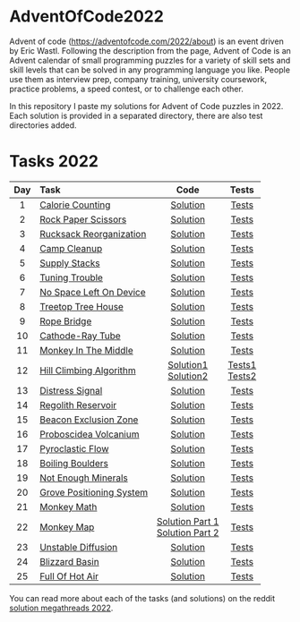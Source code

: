 # AdventOfCode2022
Advent of code (https://adventofcode.com/2022/about) is an event driven by Eric Wastl. Following the description from the page, Advent of Code is an Advent calendar of small programming puzzles for a variety of skill sets and skill levels that can be solved in any programming language you like. People use them as interview prep, company training, university coursework, practice problems, a speed contest, or to challenge each other.

In this repository I paste my solutions for Advent of Code puzzles in 2022. Each solution is provided in a separated directory, there are also test directories added.

# Tasks 2022
| Day | Task | Code | Tests |
|:---:|:---|:---:|:---:|
| 1 | [Calorie Counting](https://adventofcode.com/2022/day/1) | [Solution](src/main/java/com/example/adventofcode/day01/CalorieCounting.java) | [Tests](src/test/java/com/example/adventofcode/day01/CalorieCountingTest.java) |
| 2 | [Rock Paper Scissors](https://adventofcode.com/2022/day/2) | [Solution](src/main/java/com/example/adventofcode/day02/RockPaperScissors.java) | [Tests](src/test/java/com/example/adventofcode/day02/RockPaperScissorsTest.java) |
| 3 | [Rucksack Reorganization](https://adventofcode.com/2022/day/3) | [Solution](src/main/java/com/example/adventofcode/day03/RucksackReorganization.java) | [Tests](src/test/java/com/example/adventofcode/day03/RucksackReorganizationTest.java) |
| 4 | [Camp Cleanup](https://adventofcode.com/2022/day/4) | [Solution](src/main/java/com/example/adventofcode/day04/CampCleanup.java) | [Tests](src/test/java/com/example/adventofcode/day04/CampCleanupTest.java) |
| 5 | [Supply Stacks](https://adventofcode.com/2022/day/5) | [Solution](src/main/java/com/example/adventofcode/day05/SupplyStacks.java) | [Tests](src/test/java/com/example/adventofcode/day05/SupplyStacksTest.java) |
| 6 | [Tuning Trouble](https://adventofcode.com/2022/day/6) | [Solution](src/main/java/com/example/adventofcode/day06/TuningTrouble.java) | [Tests](src/test/java/com/example/adventofcode/day06/TuningTroubleTest.java) |
| 7 | [No Space Left On Device](https://adventofcode.com/2022/day/7) | [Solution](src/main/java/com/example/adventofcode/day07/NoSpaceLeftOnDevice.java) | [Tests](src/test/java/com/example/adventofcode/day07/NoSpaceLeftOnDeviceTest.java) |
| 8 | [Treetop Tree House](https://adventofcode.com/2022/day/8) | [Solution](src/main/java/com/example/adventofcode/day08/TreetopTreeHouse.java) | [Tests](src/test/java/com/example/adventofcode/day08/TreetopTreeHouseTest.java) |
| 9 | [Rope Bridge](https://adventofcode.com/2022/day/9) | [Solution](src/main/java/com/example/adventofcode/day09/RopeBridge.java) | [Tests](src/test/java/com/example/adventofcode/day09/RopeBridgeTest.java) |
| 10 | [Cathode-Ray Tube](https://adventofcode.com/2022/day/10) | [Solution](src/main/java/com/example/adventofcode/day10/CathodeRayTube.java) | [Tests](src/test/java/com/example/adventofcode/day10/CathodeRayTubeTest.java) |
| 11 | [Monkey In The Middle](https://adventofcode.com/2022/day/11) | [Solution](src/main/java/com/example/adventofcode/day11/MonkeyInTheMiddle.java) | [Tests](src/test/java/com/example/adventofcode/day11/MonkeyInTheMiddleTest.java) |
| 12 | [Hill Climbing Algorithm](https://adventofcode.com/2022/day/12) | [Solution1](src/main/java/com/example/adventofcode/day12/HillClimbingAlgorithm.java) <br> [Solution2](src/main/java/com/example/adventofcode/day12/HillClimbingAlgorithmSolution2.java) | [Tests1](src/test/java/com/example/adventofcode/day12/HillClimbingAlgorithmTest.java) <br> [Tests2](src/test/java/com/example/adventofcode/day12/HillClimbingAlgorithmSolution2Test.java) |
| 13 | [Distress Signal](https://adventofcode.com/2022/day/13) | [Solution](src/main/java/com/example/adventofcode/day13/DistressSignal.java) | [Tests](src/test/java/com/example/adventofcode/day13/DistressSignalTest.java) |
| 14 | [Regolith Reservoir](https://adventofcode.com/2022/day/14) | [Solution](src/main/java/com/example/adventofcode/day14/RegolithReservoir.java) | [Tests](src/test/java/com/example/adventofcode/day14/RegolithReservoirTest.java) |
| 15 | [Beacon Exclusion Zone](https://adventofcode.com/2022/day/15) | [Solution](src/main/java/com/example/adventofcode/day15/BeaconExclusionZone.java) | [Tests](src/test/java/com/example/adventofcode/day15/BeaconExclusionZoneTest.java) |
| 16 | [Proboscidea Volcanium](https://adventofcode.com/2022/day/16) | [Solution](src/main/java/com/example/adventofcode/day16/ProboscideaVolcanium.java) | [Tests](src/test/java/com/example/adventofcode/day16/ProboscideaVolcaniumTest.java) |
| 17 | [Pyroclastic Flow](https://adventofcode.com/2022/day/17) | [Solution](src/main/java/com/example/adventofcode/day17/PyroclasticFlow.java) | [Tests](src/test/java/com/example/adventofcode/day17/PyroclasticFlowTest.java) |
| 18 | [Boiling Boulders](https://adventofcode.com/2022/day/18) | [Solution](src/main/java/com/example/adventofcode/day18/BoilingBoulders.java) | [Tests](src/test/java/com/example/adventofcode/day18/BoilingBouldersTest.java) |
| 19 | [Not Enough Minerals](https://adventofcode.com/2022/day/19) | [Solution](src/main/java/com/example/adventofcode/day19/NotEnoughMinerals.java) | [Tests](src/test/java/com/example/adventofcode/day19/NotEnoughMineralsTest.java) |
| 20 | [Grove Positioning System](https://adventofcode.com/2022/day/20) | [Solution](src/main/java/com/example/adventofcode/day20/GrovePositioningSystem.java) | [Tests](src/test/java/com/example/adventofcode/day20/GrovePositioningSystemTest.java) |
| 21 | [Monkey Math](https://adventofcode.com/2022/day/21) | [Solution](src/main/java/com/example/adventofcode/day21/MonkeyMath.java) | [Tests](src/test/java/com/example/adventofcode/day21/MonkeyMathTest.java) |
| 22 | [Monkey Map](https://adventofcode.com/2022/day/22) | [Solution Part 1](src/main/java/com/example/adventofcode/day22/MonkeyMap.java) <br> [Solution Part 2](src/main/java/com/example/adventofcode/day22/MonkeyMapCube.java)| [Tests](src/test/java/com/example/adventofcode/day22/MonkeyMapTest.java) |
| 23 | [Unstable Diffusion](https://adventofcode.com/2022/day/23) | [Solution](src/main/java/com/example/adventofcode/day23/UnstableDiffusion.java) | [Tests](src/test/java/com/example/adventofcode/day23/UnstableDiffusionTest.java) |
| 24 | [Blizzard Basin](https://adventofcode.com/2022/day/24) | [Solution](src/main/java/com/example/adventofcode/day24/BlizzardBasin.java) | [Tests](src/test/java/com/example/adventofcode/day24/BlizzardBasinTest.java) |
| 25 | [Full Of Hot Air](https://adventofcode.com/2022/day/25) | [Solution](src/main/java/com/example/adventofcode/day25/FullOfHotAir.java) | [Tests](src/test/java/com/example/adventofcode/day25/FullOfHotAirTest.java) |

You can read more about each of the tasks (and solutions) on the reddit [solution megathreads 2022](https://www.reddit.com/r/adventofcode/wiki/archives/solution_megathreads/2022/).